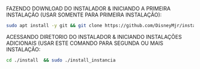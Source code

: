 FAZENDO DOWNLOAD DO INSTALADOR & INICIANDO A PRIMEIRA INSTALAÇÃO (USAR SOMENTE PARA PRIMEIRA INSTALAÇÃO):

```bash
sudo apt install -y git && git clone https://github.com/DisneyMjr/instaladorconecta-zap.git  install && sudo chmod -R 775 install  && cd install  && sudo ./install_primaria
```


ACESSANDO DIRETORIO DO INSTALADOR & INICIANDO INSTALAÇÕES ADICIONAIS (USAR ESTE COMANDO PARA SEGUNDA OU MAIS INSTALAÇÃO:

```bash
cd ./install  && sudo ./install_instancia
```
 
 
